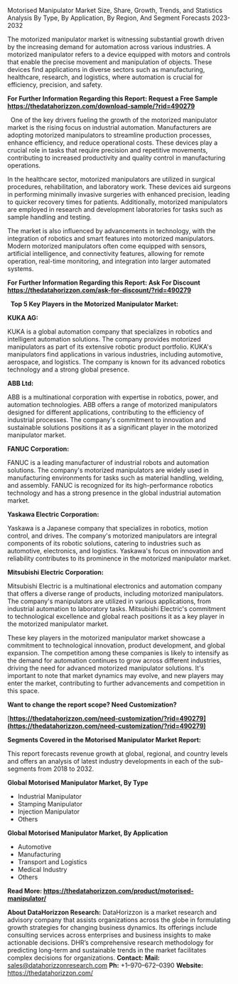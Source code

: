 ﻿Motorised Manipulator Market Size, Share, Growth, Trends, and Statistics Analysis By Type, By Application, By Region, And Segment Forecasts 2023-2032

The motorized manipulator market is witnessing substantial growth driven by the increasing demand for automation across various industries. A motorized manipulator refers to a device equipped with motors and controls that enable the precise movement and manipulation of objects. These devices find applications in diverse sectors such as manufacturing, healthcare, research, and logistics, where automation is crucial for efficiency, precision, and safety.

**For Further Information Regarding this Report: Request a Free Sample <https://thedatahorizzon.com/download-sample/?rid=490279>** 

` `One of the key drivers fueling the growth of the motorized manipulator market is the rising focus on industrial automation. Manufacturers are adopting motorized manipulators to streamline production processes, enhance efficiency, and reduce operational costs. These devices play a crucial role in tasks that require precision and repetitive movements, contributing to increased productivity and quality control in manufacturing operations.

In the healthcare sector, motorized manipulators are utilized in surgical procedures, rehabilitation, and laboratory work. These devices aid surgeons in performing minimally invasive surgeries with enhanced precision, leading to quicker recovery times for patients. Additionally, motorized manipulators are employed in research and development laboratories for tasks such as sample handling and testing.

The market is also influenced by advancements in technology, with the integration of robotics and smart features into motorized manipulators. Modern motorized manipulators often come equipped with sensors, artificial intelligence, and connectivity features, allowing for remote operation, real-time monitoring, and integration into larger automated systems.

**For Further Information Regarding this Report: Ask For Discount <https://thedatahorizzon.com/ask-for-discount/?rid=490279>** 

` `**Top 5 Key Players in the Motorized Manipulator Market:**

**KUKA AG:**

KUKA is a global automation company that specializes in robotics and intelligent automation solutions. The company provides motorized manipulators as part of its extensive robotic product portfolio. KUKA's manipulators find applications in various industries, including automotive, aerospace, and logistics. The company is known for its advanced robotics technology and a strong global presence.

**ABB Ltd:**

ABB is a multinational corporation with expertise in robotics, power, and automation technologies. ABB offers a range of motorized manipulators designed for different applications, contributing to the efficiency of industrial processes. The company's commitment to innovation and sustainable solutions positions it as a significant player in the motorized manipulator market.

**FANUC Corporation:**

FANUC is a leading manufacturer of industrial robots and automation solutions. The company's motorized manipulators are widely used in manufacturing environments for tasks such as material handling, welding, and assembly. FANUC is recognized for its high-performance robotics technology and has a strong presence in the global industrial automation market.

**Yaskawa Electric Corporation:**

Yaskawa is a Japanese company that specializes in robotics, motion control, and drives. The company's motorized manipulators are integral components of its robotic solutions, catering to industries such as automotive, electronics, and logistics. Yaskawa's focus on innovation and reliability contributes to its prominence in the motorized manipulator market.

**Mitsubishi Electric Corporation:**

Mitsubishi Electric is a multinational electronics and automation company that offers a diverse range of products, including motorized manipulators. The company's manipulators are utilized in various applications, from industrial automation to laboratory tasks. Mitsubishi Electric's commitment to technological excellence and global reach positions it as a key player in the motorized manipulator market.

These key players in the motorized manipulator market showcase a commitment to technological innovation, product development, and global expansion. The competition among these companies is likely to intensify as the demand for automation continues to grow across different industries, driving the need for advanced motorized manipulator solutions. It's important to note that market dynamics may evolve, and new players may enter the market, contributing to further advancements and competition in this space.

**Want to change the report scope? Need Customization?**

[**https://thedatahorizzon.com/need-customization/?rid=490279](https://thedatahorizzon.com/need-customization/?rid=490279)** 

**Segments Covered in the Motorised Manipulator Market Report:**

This report forecasts revenue growth at global, regional, and country levels and offers an analysis of latest industry developments in each of the sub-segments from 2018 to 2032.

**Global Motorised Manipulator Market, By Type**

- Industrial Manipulator
- Stamping Manipulator
- Injection Manipulator
- Others

**Global Motorised Manipulator Market, By Application**

- Automotive
- Manufacturing
- Transport and Logistics
- Medical Industry
- Others

**Read More: <https://thedatahorizzon.com/product/motorised-manipulator/>** 

**About DataHorizzon Research:**DataHorizzon is a market research and advisory company that assists organizations across the globe in formulating growth strategies for changing business dynamics. Its offerings include consulting services across enterprises and business insights to make actionable decisions. DHR’s comprehensive research methodology for predicting long-term and sustainable trends in the market facilitates complex decisions for organizations.**Contact:****Mail:** <sales@datahorizzonresearch.com> **Ph:** +1–970–672–0390**Website:** <https://thedatahorizzon.com/> 

